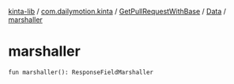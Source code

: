 [kinta-lib](../../../index.md) / [com.dailymotion.kinta](../../index.md) / [GetPullRequestWithBase](../index.md) / [Data](index.md) / [marshaller](./marshaller.md)

# marshaller

`fun marshaller(): ResponseFieldMarshaller`